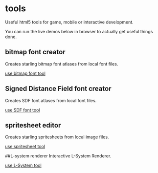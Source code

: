# tools
Useful html5 tools for game, mobile or interactive development.

You can run the live demos below in browser to actually get useful things done.

## bitmap font creator
Creates starling bitmap font atlases from local font files.

[use bitmap font tool](https://rawgit.com/sebchevrel/tools/master/bitmapfont.html)

## Signed Distance Field font creator
Creates SDF font atlases from local font files.

[use SDF font tool](https://rawgit.com/sebchevrel/tools/master/sdf_font.html)


## spritesheet editor
Creates starling spritesheets from local image files. 

[use spritesheet tool](https://rawgit.com/sebchevrel/tools/master/spritesheet.html)

##L-system renderer
Interactive L-System Renderer. 

[use L-System tool](https://rawgit.com/sebchevrel/tools/master/lsystem_gcode.html)
